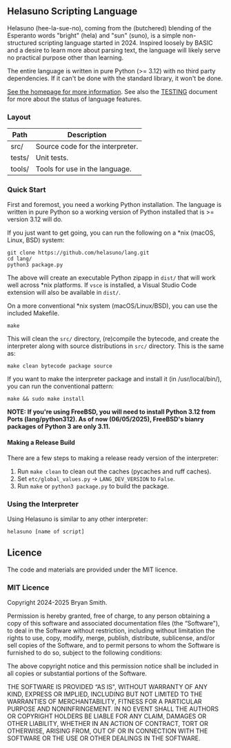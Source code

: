 ## Helasuno Scripting Language
Helasuno (hee-la-sue-no), coming from the (butchered) blending of the Esperanto words "bright" (hela) and "sun" (suno), is a simple non-structured scripting language started in 2024. Inspired loosely by BASIC and a desire to learn more about parsing text, the language will likely serve no practical purpose other than learning.

The entire language is written in pure Python (>= 3.12) with no third party dependencies. If it can't be done with the standard library, it won't be done.

[See the homepage for more information](https://bryanabsmith.com/helasuno). See also the [TESTING](TESTING.md) document for more about the status of language features.

### Layout

| Path | Description |
|---|---|
| src/ | Source code for the interpreter. |
| tests/ | Unit tests. |
| tools/ | Tools for use in the language. |


### Quick Start
First and foremost, you need a working Python installation. The language is written in pure Python so a working version of Python installed that is >= version 3.12 will do.

If you just want to get going, you can run the following on a *nix (macOS, Linux, BSD) system:

    git clone https://github.com/helasuno/lang.git
    cd lang/
    python3 package.py

The above will create an executable Python zipapp in `dist/` that will work well across *nix platforms. If `vsce` is installed, a Visual Studio Code extension will also be available in `dist/`.

On a more conventional *nix system (macOS/Linux/BSD), you can use the included Makefile.

    make

This will clean the `src/` directory, (re)compile the bytecode, and create the interpreter along with source distributions in `src/` directory. This is the same as:

    make clean bytecode package source

If you want to make the interpreter package and install it (in /usr/local/bin/), you can run the conventional pattern:

    make && sudo make install

**NOTE: If you're using FreeBSD, you will need to install Python 3.12 from Ports (lang/python312). As of now (06/05/2025), FreeBSD's bianry packages of Python 3 are only 3.11.**

#### Making a Release Build
There are a few steps to making a release ready version of the interpreter:
1. Run `make clean` to clean out the caches (pycaches and ruff caches).
2. Set `etc/global_values.py` -> `LANG_DEV_VERSION` to `False`.
3. Run `make` or `python3 package.py` to build the package.


### Using the Interpreter
Using Helasuno is similar to any other interpreter:

    helasuno [name of script]


## Licence
The code and materials are provided under the MIT licence.

### MIT Licence
Copyright 2024-2025 Bryan Smith.

Permission is hereby granted, free of charge, to any person obtaining a copy of this software and associated documentation files (the “Software"), to deal in the Software without restriction, including without limitation the rights to use, copy, modify, merge, publish, distribute, sublicense, and/or sell copies of the Software, and to permit persons to whom the Software is furnished to do so, subject to the following conditions:

The above copyright notice and this permission notice shall be included in all copies or substantial portions of the Software.

THE SOFTWARE IS PROVIDED “AS IS", WITHOUT WARRANTY OF ANY KIND, EXPRESS OR IMPLIED, INCLUDING BUT NOT LIMITED TO THE WARRANTIES OF MERCHANTABILITY, FITNESS FOR A PARTICULAR PURPOSE AND NONINFRINGEMENT. IN NO EVENT SHALL THE AUTHORS OR COPYRIGHT HOLDERS BE LIABLE FOR ANY CLAIM, DAMAGES OR OTHER LIABILITY, WHETHER IN AN ACTION OF CONTRACT, TORT OR OTHERWISE, ARISING FROM, OUT OF OR IN CONNECTION WITH THE SOFTWARE OR THE USE OR OTHER DEALINGS IN THE SOFTWARE.